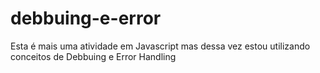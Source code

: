 # debbuing-e-error
Esta é mais uma atividade em Javascript mas dessa vez estou utilizando conceitos de Debbuing e Error Handling
